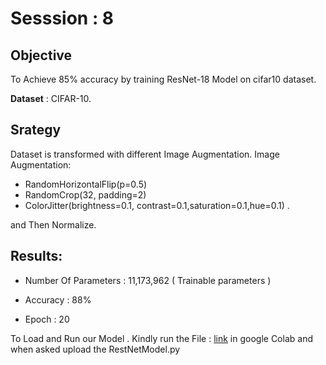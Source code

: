 # Sesssion : 8

## Objective 

 To Achieve 85% accuracy by training ResNet-18 Model on cifar10 dataset.

**Dataset** : CIFAR-10.

## Srategy 

Dataset is transformed with different Image Augmentation. Image Augmentation:

   - RandomHorizontalFlip(p=0.5)
   - RandomCrop(32, padding=2)
   - ColorJitter(brightness=0.1, contrast=0.1,saturation=0.1,hue=0.1) .

and Then Normalize.



## Results:

- Number Of Parameters : 11,173,962 ( Trainable parameters )

- Accuracy : 88%

- Epoch : 20



To Load and Run our Model . Kindly run the File : [link](https://github.com/Shakil-1501/TSAI/blob/master/S7/S7_Assignment.ipynb) in google Colab and when asked upload the RestNetModel.py
